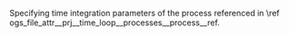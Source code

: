 Specifying time integration parameters of the process referenced in \ref ogs_file_attr__prj__time_loop__processes__process__ref.

